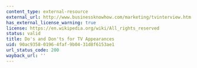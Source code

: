 ```yaml
---
content_type: external-resource
external_url: http://www.businessknowhow.com/marketing/tvinterview.htm
has_external_license_warning: true
license: https://en.wikipedia.org/wiki/All_rights_reserved
status: valid
title: Do's and Don'ts for TV Appearances
uid: 90ac9358-0196-4faf-9b04-31d8f6153ae1
url_status_code: 200
wayback_url: ''
---
```

